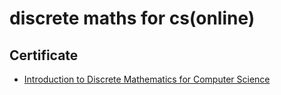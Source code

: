 # discrete maths for cs(online)

## Certificate
* [Introduction to Discrete Mathematics for Computer Science](https://coursera.org/share/de46fe59bf2c753463a7e8311f821780)